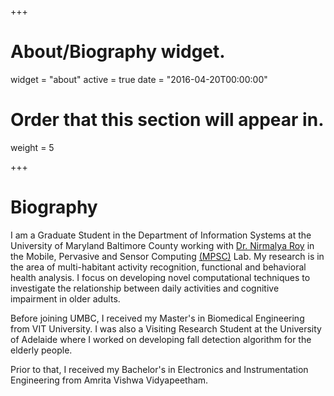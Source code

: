 +++
# About/Biography widget.
widget = "about"
active = true
date = "2016-04-20T00:00:00"

# Order that this section will appear in.
weight = 5

+++

# Biography

I am a Graduate Student in the Department of Information Systems at the University of Maryland Baltimore County working with [Dr. Nirmalya Roy](https://userpages.umbc.edu/~nroy/) in the Mobile, Pervasive and Sensor Computing [(MPSC)](http://mpsc.umbc.edu/) Lab. My research is in the area of multi-habitant activity recognition, functional and behavioral health analysis. I focus on developing novel computational techniques to investigate the relationship between daily activities and cognitive impairment in older adults. 

Before joining UMBC, I received my Master's in Biomedical Engineering from VIT University. I was also a Visiting Research Student at the University of Adelaide where I worked on developing fall detection algorithm for the elderly people. 

Prior to that, I received my Bachelor's in Electronics and Instrumentation Engineering from Amrita Vishwa Vidyapeetham. 

